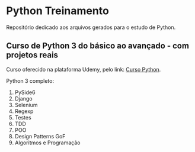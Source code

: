 # Python Treinamento

Repositório dedicado aos arquivos gerados para o estudo de Python.

## Curso de Python 3 do básico ao avançado - com projetos reais

Curso oferecido na plataforma Udemy, pelo link: [Curso Python](https://www.udemy.com/course/python-3-do-zero-ao-avancado/?couponCode=ST19MT61724).

Python 3 completo: 

01. PySide6
02. Django
03. Selenium
04. Regexp
05. Testes
06. TDD
07. POO
08. Design Patterns GoF
09. Algoritmos e Programação